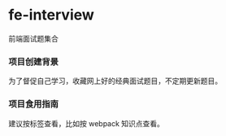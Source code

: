 # fe-interview
前端面试题集合

### 项目创建背景
为了督促自己学习，收藏网上好的经典面试题目，不定期更新题目。

### 项目食用指南
建议按标签查看，比如按 webpack 知识点查看。
